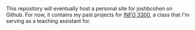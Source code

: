 This repository will eventually host a personal site for joshbcohen on Github. For now, it contains my past projects for [INFO 3300](http://mimno.infosci.cornell.edu/info3300/), a class that I'm serving as a teaching assistant for. 
